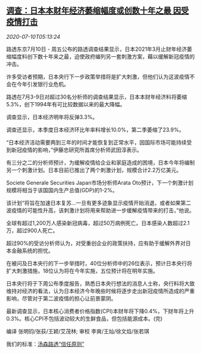 <!--1594358611000-->
[调查：日本本财年经济萎缩幅度或创数十年之最 因受疫情打击](https://cn.reuters.com/article/japan-poll-economy-0710-fri-idCNKBS24B0IP)
------

<div><i>2020-07-10T05:13:24</i></div><div class="StandardArticleBody_body"><p>路透东京7月10日 - 周五公布的路透调查结果显示，日本2021年3月止财年经济萎缩幅度料创下数十年来之最，迫使政府编列另一套刺激方案，藉以缓解新冠疫情的冲击。 </p><p>许多受访者预期，日本央行下一步政策举措将是扩大刺激，但他们认为这波疫情不会在今年引发银行业危机。 </p><p>路透在7月3-9日对超过30名分析师的调查结果显示，日本本财年经济料将萎缩5.3%，创下1994年有可比较数据以来的最大降幅。 </p><p>调查显示，日本经济明年将反弹3.3%。 </p><p>调查还显示，本季度日本经济环比年率料增长10.0%，第二季萎缩了23.9%。 </p><p>“日本经济活动需要两到三年的时间才能恢复到正常水平，因国际市场可能持续受到新冠疫情的影响，”伊藤忠研究所首席分析师武田淳表示。 </p><p>有三分之二的分析师预计，为缓解疫情给企业和家庭造成的困境，日本今年将编制另一个刺激计划。日本目前已推出了两个刺激计划，规模合计2.2万亿美元。 </p><p>Societe Generale Securities Japan市场分析师Arata Oto预计，下一个刺激计划规模将相当于该国国内生产总值(GDP)的1-2%。 </p><p>该计划“将旨在加速日本复苏...一旦有更多迹象显示疫情开始消退，或者如果第二波疫情的可能性升高，该刺激计划将用来帮助进一步缓解疫情带来的打击，”他说。 </p><p>全球有超过1,200万人感染新冠病毒，超过50万病例死亡。日本感染人数超过2.1万，超过900人死亡。 </p><p>超过90%的受访分析师认为，对受重创企业的政策扶持，应有助于缓解外界对日本金融系统的担忧。 </p><p>在被问及日本央行的下一步举措时，40位分析师中的26位表示，预计日本央行将扩大刺激措施，18位认为将在今年实施，五位预计将在明年实施。 </p><p>日本央行将于下周公布季度报告，熟悉日本央行想法的消息人士称，央行料将大致维持对经济的看法，认为日本经济今年晚些时候将逐步走出新冠疫情所造成的严重影响，尽管对于第二波疫情的担心让前景蒙阴。 </p><p>最新调查显示，日本核心消费者价格指数(CPI)本财年将下降0.4%，下财年将上升0.3%。核心CPI不包括波动较大的生鲜食品，但包括能源成本。(完) </p><div class="Attribution_container"><div class="Attribution_attribution"><p class="Attribution_content">编译 张明钧/张荻/王颖/艾茂林; 审校 李爽/王灿/徐文焰/张若琪 </p></div></div><div class="StandardArticleBody_trustBadgeContainer"><span class="StandardArticleBody_trustBadgeTitle">我们的标准：</span><span class="trustBadgeUrl"><a href="https://www.thomsonreuters.cn/content/dam/openweb/documents/pdf/china/brochures/about-us-1.pdf">汤森路透“信任原则”</a></span></div></div>
